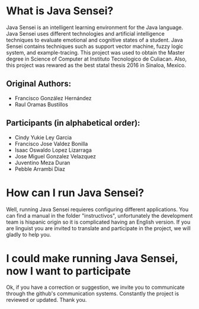 # What is Java Sensei?
Java Sensei is an intelligent learning environment for the Java language. Java Sensei uses different technologies and artificial intelligence techniques to evaluate emotional and cognitive states of a student. Java Sensei contains techniques such as support vector machine, fuzzy logic system, and example-tracing. This project was used to obtain the Master degree in Science of Computer at Instituto Tecnologico de Culiacan. Also, this project was rewared as the best statal thesis 2016 in Sinaloa, Mexico.

## Original Authors:

* Francisco González Hernández
* Raul Oramas Bustillos

## Participants (in alphabetical order):

* Cindy Yukie Ley Garcia
* Francisco Jose Valdez Bonilla
* Isaac Oswaldo Lopez Lizarraga
* Jose Miguel Gonzalez Velazquez
* Juventino Meza Duran
* Pebble Arrambi Diaz

# How can I run Java Sensei?
Well, running Java Sensei requieres configuring different applications. You can find a manual in the folder "instructivos", unfortunately the development team is hispanic origin so it is complicated having an English version. If you are linguist you are invited to translate and participate in the project, we will gladly to help you.

# I could make running Java Sensei, now I want to participate
Ok, if you have a correction or suggestion, we invite you to communicate through the github's communication systems. Constantly the project is reviewed or updated. Thank you.
